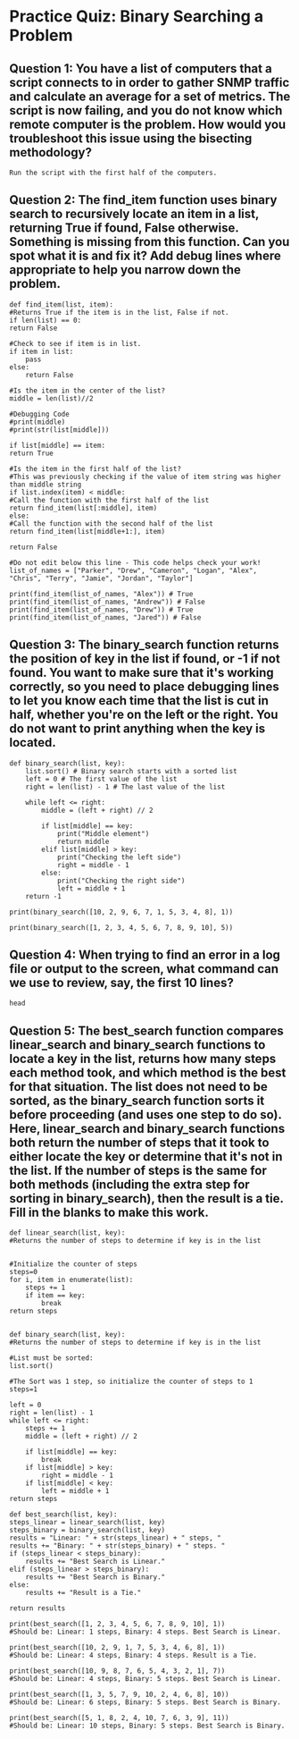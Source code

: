 # Practice Quiz: Binary Searching a Problem

## Question 1: You have a list of computers that a script connects to in order to gather SNMP traffic and calculate an average for a set of metrics. The script is now failing, and you do not know which remote computer is the problem. How would you troubleshoot this issue using the bisecting methodology?

    Run the script with the first half of the computers.

## Question 2: The find_item function uses binary search to recursively locate an item in a list, returning True if found, False otherwise. Something is missing from this function. Can you spot what it is and fix it? Add debug lines where appropriate to help you narrow down the problem.

    def find_item(list, item):
    #Returns True if the item is in the list, False if not.
    if len(list) == 0:
    return False

    #Check to see if item is in list.
    if item in list:
        pass
    else:
        return False

    #Is the item in the center of the list?
    middle = len(list)//2
    
    #Debugging Code
    #print(middle)
    #print(str(list[middle]))
    
    if list[middle] == item:
    return True

    #Is the item in the first half of the list?
    #This was previously checking if the value of item string was higher than middle string
    if list.index(item) < middle:
    #Call the function with the first half of the list
    return find_item(list[:middle], item)
    else:
    #Call the function with the second half of the list
    return find_item(list[middle+1:], item)

    return False

    #Do not edit below this line - This code helps check your work!
    list_of_names = ["Parker", "Drew", "Cameron", "Logan", "Alex", "Chris", "Terry", "Jamie", "Jordan", "Taylor"]

    print(find_item(list_of_names, "Alex")) # True
    print(find_item(list_of_names, "Andrew")) # False
    print(find_item(list_of_names, "Drew")) # True
    print(find_item(list_of_names, "Jared")) # False

## Question 3: The binary_search function returns the position of key in the list if found, or -1 if not found. You want to make sure that it's working correctly, so you need to place debugging lines to let you know each time that the list is cut in half, whether you're on the left or the right. You do not want to print anything when the key is located.

    def binary_search(list, key):
        list.sort() # Binary search starts with a sorted list
        left = 0 # The first value of the list
        right = len(list) - 1 # The last value of the list

        while left <= right:
            middle = (left + right) // 2

            if list[middle] == key:
                print("Middle element")
                return middle
            elif list[middle] > key:
                print("Checking the left side")
                right = middle - 1
            else:
                print("Checking the right side")
                left = middle + 1
        return -1

    print(binary_search([10, 2, 9, 6, 7, 1, 5, 3, 4, 8], 1))

    print(binary_search([1, 2, 3, 4, 5, 6, 7, 8, 9, 10], 5))

## Question 4: When trying to find an error in a log file or output to the screen, what command can we use to review, say, the first 10 lines?

    head

## Question 5: The best_search function compares linear_search and binary_search functions to locate a key in the list, returns how many steps each method took, and which method is the best for that situation. The list does not need to be sorted, as the binary_search function sorts it before proceeding (and uses one step to do so). Here, linear_search and binary_search functions both return the number of steps that it took to either locate the key or determine that it's not in the list. If the number of steps is the same for both methods (including the extra step for sorting in binary_search), then the result is a tie. Fill in the blanks to make this work.

    def linear_search(list, key):
    #Returns the number of steps to determine if key is in the list


    #Initialize the counter of steps
    steps=0
    for i, item in enumerate(list):
        steps += 1
        if item == key:
            break
    return steps


    def binary_search(list, key):
    #Returns the number of steps to determine if key is in the list

    #List must be sorted:
    list.sort()

    #The Sort was 1 step, so initialize the counter of steps to 1
    steps=1

    left = 0
    right = len(list) - 1
    while left <= right:
        steps += 1
        middle = (left + right) // 2
        
        if list[middle] == key:
            break
        if list[middle] > key:
            right = middle - 1
        if list[middle] < key:
            left = middle + 1
    return steps

    def best_search(list, key):
    steps_linear = linear_search(list, key)
    steps_binary = binary_search(list, key)
    results = "Linear: " + str(steps_linear) + " steps, "
    results += "Binary: " + str(steps_binary) + " steps. "
    if (steps_linear < steps_binary):
        results += "Best Search is Linear."
    elif (steps_linear > steps_binary):
        results += "Best Search is Binary."
    else:
        results += "Result is a Tie."

    return results

    print(best_search([1, 2, 3, 4, 5, 6, 7, 8, 9, 10], 1))
    #Should be: Linear: 1 steps, Binary: 4 steps. Best Search is Linear.

    print(best_search([10, 2, 9, 1, 7, 5, 3, 4, 6, 8], 1))
    #Should be: Linear: 4 steps, Binary: 4 steps. Result is a Tie.

    print(best_search([10, 9, 8, 7, 6, 5, 4, 3, 2, 1], 7))
    #Should be: Linear: 4 steps, Binary: 5 steps. Best Search is Linear.

    print(best_search([1, 3, 5, 7, 9, 10, 2, 4, 6, 8], 10))
    #Should be: Linear: 6 steps, Binary: 5 steps. Best Search is Binary.

    print(best_search([5, 1, 8, 2, 4, 10, 7, 6, 3, 9], 11))
    #Should be: Linear: 10 steps, Binary: 5 steps. Best Search is Binary.

